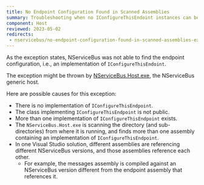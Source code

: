 ```yaml
---
title: No Endpoint Configuration Found in Scanned Assemblies
summary: Troubleshooting when no IConfigureThisEndoint instances can be found
component: Host
reviewed: 2023-05-02
redirects:
 - nservicebus/no-endpoint-configuration-found-in-scanned-assemblies-exception
---
```


As the exception states, NServiceBus was not able to find the endpoint configuration, i.e., an implementation of `IConfigureThisEndoint`.

The exception might be thrown by [NServiceBus.Host.exe](/nservicebus/hosting/nservicebus-host/), the NServiceBus generic host.

Here are possible causes for this exception:

 * There is no implementation of `IConfigureThisEndpoint`.
 * The class implementing `IConfigureThisEndpoint` is not public.
 * More than one implementation of `IConfigureThisEndpoint` exists.
 * The `NServiceBus.Host.exe` is scanning the directory (and sub-directories) from where it is running, and finds more than one assembly containing an implementation of `IConfigureThisEndpoint`.
 * In one Visual Studio solution, different assemblies are referencing different NServiceBus versions, and those assemblies reference each other.
   * For example, the messages assembly is compiled against an NServiceBus version different from the endpoint assembly that references it.

